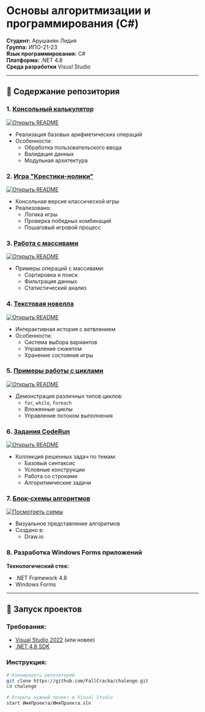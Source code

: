 # Основы алгоритмизации и программирования (C#)

**Студент:** Арушанян Лидия  
**Группа:** ИПО-21-23  
**Язык программирования:** C#  
**Платформа:** .NET 4.8  
**Среда разработки** Visusl Studio

---

## 📌 Содержание репозитория

### 1. [Консольный калькулятор](calculat-main/)
[![Открыть README](https://img.shields.io/badge/Проект-Калькулятор-blue)](calculat-main/)
- Реализация базовых арифметических операций
- Особенности:
  - Обработка пользовательского ввода
  - Валидация данных
  - Модульная архитектура

### 2. [Игра "Крестики-нолики"](крестики%20нолики/)
[![Открыть README](https://img.shields.io/badge/Проект-Крестики--нолики-green)](крестики%20нолики/)
- Консольная версия классической игры
- Реализовано:
  - Логика игры
  - Проверка победных комбинаций
  - Пошаговый игровой процесс

### 3. [Работа с массивами](массивы/)
[![Открыть README](https://img.shields.io/badge/Проект-Массивы-orange)](массивы/)
- Примеры операций с массивами:
  - Сортировка и поиск
  - Фильтрация данных
  - Статистический анализ

### 4. [Текстовая новелла](циклы/новелла/)
[![Открыть README](https://img.shields.io/badge/Проект-Новелла-purple)](циклы/новелла/)
- Интерактивная история с ветвлением
- Особенности:
  - Система выбора вариантов
  - Управление сюжетом
  - Хранение состояния игры

### 5. [Примеры работы с циклами](циклы/)
[![Открыть README](https://img.shields.io/badge/Проект-Циклы-yellow)](циклы/)
- Демонстрация различных типов циклов:
  - `for`, `while`, `foreach`
  - Вложенные циклы
  - Управление потоком выполнения

### 6. [Задания CodeRun](code-pen/)
[![Открыть README](https://img.shields.io/badge/Задания-CodeRun-red)](code-pen/)
- Коллекция решенных задач по темам:
  - Базовый синтаксис
  - Условные конструкции
  - Работа со строками
  - Алгоритмические задачи

### 7. [Блок-схемы алгоритмов](блок-схемы/)
[![Посмотреть схемы](https://img.shields.io/badge/Документы-Блок--схемы-lightgrey)](блок-схемы/)
- Визуальное представление алгоритмов
- Создано в: 
  - Draw.io


### 8. Разработка Windows Forms приложений

**Технологический стек:**
- .NET Framework 4.8
- Windows Forms



---

## 🚀 Запуск проектов

### Требования:
- [Visual Studio 2022](https://visualstudio.microsoft.com/ru/vs/) (или новее)
- [.NET 4.8 SDK](https://dotnet.microsoft.com/download)

### Инструкция:
```bash
# Клонировать репозиторий
git clone https://github.com/FallCracka/chalenge.git
cd chalenge

# Открыть нужный проект в Visual Studio
start ИмяПроекта/ИмяПроекта.sln
